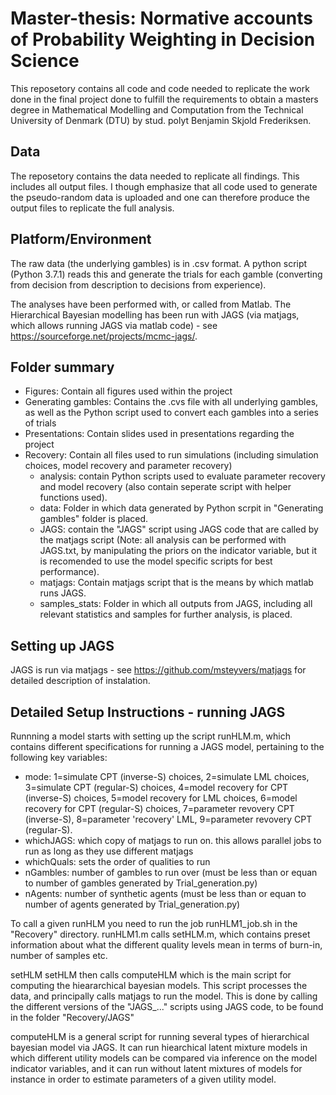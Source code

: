 # Master-thesis: Normative accounts of Probability Weighting in Decision Science

This reposetory contains all code and code needed to replicate the work done in the final project done to fulfill the requirements to obtain a masters degree in Mathematical Modelling and Computation from the Technical University of Denmark (DTU) by stud. polyt Benjamin Skjold Frederiksen. 

## Data
The reposetory contains the data needed to replicate all findings. This includes all output files. I though emphasize that all code used to generate the pseudo-random data is uploaded and one can therefore produce the output files to replicate the full analysis. 

## Platform/Environment
The raw data (the underlying gambles) is in .csv format. A python script (Python 3.7.1) reads this and generate the trials for each gamble (converting from decision from description to decisions from experience).

The analyses have been performed with, or called from Matlab. The Hierarchical Bayesian modelling has been run with JAGS (via matjags, which allows running JAGS via matlab code) - see https://sourceforge.net/projects/mcmc-jags/.

## Folder summary

- Figures: Contain all figures used within the project
- Generating gambles: Contains the .cvs file with all underlying gambles, as well as the Python script used to convert each gambles into a series of trials
- Presentations: Contain slides used in presentations regarding the project
- Recovery: Contain all files used to run simulations (including simulation choices, model recovery and parameter recovery)
  - analysis: contain Python scripts used to evaluate parameter recovery and model recovery (also contain seperate script with helper functions used).
  - data: Folder in which data generated by Python scrpit in "Generating gambles" folder is placed.
  - JAGS: contain the "JAGS" script using JAGS code that are called by the matjags script (Note: all analysis can be performed with JAGS.txt, by manipulating the priors on the indicator variable, but it is recomended to use the model specific scripts for best performance).
  - matjags: Contain matjags script that is the means by which matlab runs JAGS.
  - samples_stats: Folder in which all outputs from JAGS, including all relevant statistics and samples for further analysis, is placed. 
  
## Setting up JAGS
JAGS is run via matjags - see https://github.com/msteyvers/matjags for detailed description of instalation.

## Detailed Setup Instructions - running JAGS
Runnning a model starts with setting up the script runHLM.m, which contains different specifications for running a JAGS model, pertaining to the following key variables: 
- mode: 1=simulate CPT (inverse-S) choices, 2=simulate LML choices, 3=simulate CPT (regular-S) choices, 4=model recovery for CPT (inverse-S) choices, 5=model recovery for LML choices, 6=model recovery for CPT (regular-S) choices, 7=parameter revovery CPT (inverse-S), 8=parameter 'recovery' LML, 9=parameter revovery CPT (regular-S). 
- whichJAGS: which copy of matjags to run on. this allows parallel jobs to run as long as they use different matjags
- whichQuals: sets the order of qualities to run
- nGambles: number of gambles to run over (must be less than or equan to number of gambles generated by Trial_generation.py)
- nAgents: number of synthetic agents (must be less than or equan to number of agents generated by Trial_generation.py)

To call a given runHLM you need to run the job runHLM1_job.sh in the "Recovery" directory. runHLM1.m calls setHLM.m, which contains preset information about what the different quality levels mean in terms of burn-in, number of samples etc.

setHLM setHLM then calls computeHLM which is the main script for computing the hieararchical bayesian models. This script processes the data, and principally calls matjags to run the model. This is done by calling the different versions of the "JAGS_..." scripts using JAGS code, to be found in the folder "Recovery/JAGS"

computeHLM is a general script for running several types of hierarchical bayesian model via JAGS. It can run hiearchical latent mixture models in which different utility models can be compared via inference on the model indicator variables, and it can run without latent mixtures of models for instance in order to estimate parameters of a given utility model.


